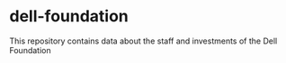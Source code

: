 # dell-foundation
This repository contains data about the staff and investments of the Dell Foundation
